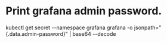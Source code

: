 # Print grafana admin password.
kubectl get secret --namespace grafana grafana -o jsonpath="{.data.admin-password}" | base64 --decode

